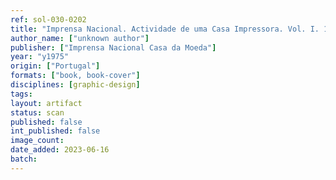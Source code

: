 ```yaml
---
ref: sol-030-0202
title: "Imprensa Nacional. Actividade de uma Casa Impressora. Vol. I. 1760-1800"
author_name: ["unknown author"]
publisher: ["Imprensa Nacional Casa da Moeda"]
year: "y1975"
origin: ["Portugal"]
formats: ["book, book-cover"]
disciplines: [graphic-design]
tags:
layout: artifact
status: scan
published: false
int_published: false
image_count:
date_added: 2023-06-16
batch:
---
```

